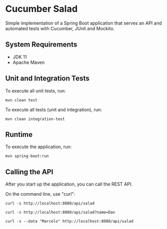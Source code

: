 # Cucumber Salad

Simple implementation of a Spring Boot application that serves an API and automated tests with Cucumber, JUnit and Mockito.

## System Requirements

* JDK 11
* Apache Maven

## Unit and Integration Tests

To execute all unit tests, run:

```
mvn clean test
```

To execute all tests (unit and integration), run:

```
mvn clean integration-test
```

## Runtime

To execute the application, run:

```
mvn spring-boot:run
```

## Calling the API

After you start up the application, you can call the REST API.

On the command line, use "curl":

```
curl -s http://localhost:8080/api/salad

curl -s http://localhost:8080/api/salad?name=Dan

curl -s --data "Marcelo" http://localhost:8080/api/salad
```
